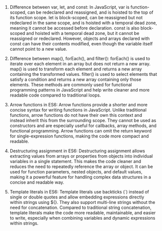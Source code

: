 1) Difference between var, let, and const:
In JavaScript, var is function-scoped, can be redeclared and reassigned, and is hoisted to the top of its function scope. let is block-scoped, can be reassigned but not redeclared in the same scope, and is hoisted with a temporal dead zone, meaning it cannot be accessed before declaration. const is also block-scoped and hoisted with a temporal dead zone, but it cannot be reassigned or redeclared. However, objects and arrays declared with const can have their contents modified, even though the variable itself cannot point to a new value.

2) Difference between map(), forEach(), and filter():
forEach() is used to iterate over each element in an array but does not return a new array. map() is used to transform each element and returns a new array containing the transformed values. filter() is used to select elements that satisfy a condition and returns a new array containing only those elements. These methods are commonly used for functional programming patterns in JavaScript and help write cleaner and more readable code compared to traditional loops.

3) Arrow functions in ES6:
Arrow functions provide a shorter and more concise syntax for writing functions in JavaScript. Unlike traditional functions, arrow functions do not have their own this context and instead inherit this from the surrounding scope. They cannot be used as constructors and are especially useful for callbacks, array methods, and functional programming. Arrow functions can omit the return keyword for single-expression functions, making the code more compact and readable.

4) Destructuring assignment in ES6:
Destructuring assignment allows extracting values from arrays or properties from objects into individual variables in a single statement. This makes the code cleaner and reduces the need to repeatedly reference the array or object. It can be used for function parameters, nested objects, and default values, making it a powerful feature for handling complex data structures in a concise and readable way.

5) Template literals in ES6:
Template literals use backticks (`) instead of single or double quotes and allow embedding expressions directly within strings using ${}. They also support multi-line strings without the need for concatenation. Compared to traditional string concatenation, template literals make the code more readable, maintainable, and easier to write, especially when combining variables and dynamic expressions within strings.
